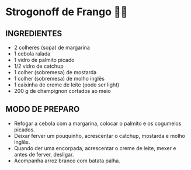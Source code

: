 # **Strogonoff de Frango** 👨‍🍳 

## INGREDIENTES

- 2 colheres (sopa) de margarina
- 1 cebola ralada
- 1 vidro de palmito picado
- 1/2 vidro de catchup
- 1 colher (sobremesa) de mostarda
- 1 colher (sobremesa) de molho inglês
- 1 caixinha de creme de leite (pode ser light)
- 200 g de champignon cortados ao meio

## MODO DE PREPARO
- Refogar a cebola com a margarina, colocar o palmito e os cogumelos picados.
- Deixar ferver um pouquinho, acrescentar o catchup, mostarda e molho inglês.
- Quando der uma encorpada, acrescentar o creme de leite, mexer e antes de ferver, desligar.
- Acompanha arroz branco com batata palha.